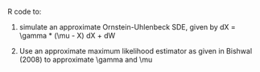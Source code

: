 R code to:

1) simulate an approximate Ornstein-Uhlenbeck SDE, given by dX = \gamma *
(\mu - X) dX + dW

2) Use an approximate maximum likelihood estimator as given in Bishwal (2008) to
approximate \gamma and \mu
